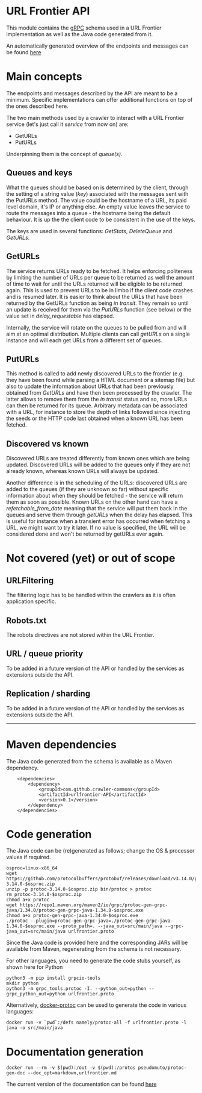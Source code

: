 # URL Frontier API

This module contains the [gRPC](https://grpc.io) schema used in a URL Frontier implementation as well as the Java code generated from it.

An automatically generated overview of the endpoints and messages can be found [here](urlfrontier.md)

# Main concepts

The endpoints and messages described by the API are meant to be a minimum. Specific implementations can offer additional functions on top of the ones described here.

The two main methods used by a crawler to interact with a URL Frontier service (let's just call it _service_ from now on) are:
- GetURLs
- PutURLs

Underpinning them is the concept of *queue(s)*.

## Queues and keys

What the queues should be based on is determined by the client, through the setting of a string value (_key_) associated with the messages sent with the PutURLs method. The value could be the hostname of a URL, its paid level domain, it's IP or anything else. An empty value leaves the service to route the messages into a queue - the hostname being the default behaviour. It is up the the client code to be consistent in the use of the keys.

The keys are used in several functions: _GetStats_, _DeleteQueue_ and _GetURLs_.

## GetURLs

The service returns URLs ready to be fetched. It helps enforcing politeness by limiting the number of URLs per queue to be returned as well the amount of time to wait for until the URLs returned will be eligible to be returned again. This is used to prevent URLs to be in limbo if the client code crashes and is resumed later. It is easier to think about the URLs that have been returned by the GetURLs function as being _in transit_. They remain so until an update is received for them via the *PutURLs* function (see below) or the value set in *delay_requestable* has elapsed.

Internally, the service will rotate on the queues to be pulled from and will aim at an optimal distribution. Multiple clients can call _getURLs_ on a single instance and will each get URLs from a different set of queues.

## PutURLs

This method is called to add newly discovered URLs to the frontier (e.g. they have been found while parsing a HTML document or a sitemap file) but also to update the information about URLs that had been previously obtained from *GetURLs* and have then been processed by the crawler. The latter allows to remove them from the _in transit_ status and so, more URLs can then be returned for its queue. Arbitrary metadata can be associated with a URL, for instance to store the depth of links followed since injecting the seeds or the HTTP code last obtained when a known URL has been fetched.

## Discovered vs known

Discovered URLs are treated differently from known ones which are being updated. Discovered URLs will be added to the queues only if they are not already known, whereas known URLs will always be updated.

Another difference is in the scheduling of the URLs: discovered URLs are added to the queues (if they are unknown so far) without specific information about when they should be fetched - the service will return them as soon as possible. Known URLs on the other hand can have a _refetchable_from_date_ meaning that the service will put them back in the queues and serve them through _getURLs_ when the delay has elapsed. This is useful for instance when a transient error has occurred when fetching a URL, we might want to try it later. If no value is specified, the URL will be considered done and won't be returned by getURLs ever again.

# Not covered (yet) or out of scope

## URLFiltering
The filtering logic has to be handled within the crawlers as it is often application specific.

## Robots.txt
The robots directives are not stored within the URL Frontier.

## URL / queue priority
To be added in a future version of the API or handled by the services as extensions outside the API.

## Replication / sharding
To be added in a future version of the API or handled by the services as extensions outside the API.

--------------------------------------

# Maven dependencies

The Java code generated from the schema is available as a Maven dependency.

```
	<dependencies>
		<dependency>
			<groupId>com.github.crawler-commons</groupId>
			<artifactId>urlfrontier-API</artifactId>
			<version>0.1</version>
		</dependency>
	</dependencies>
```


# Code generation

The Java code can be (re)generated as follows; change the OS & processor values if required.

```
osproc=linux-x86_64
wget https://github.com/protocolbuffers/protobuf/releases/download/v3.14.0/protoc-3.14.0-$osproc.zip
unzip -p protoc-3.14.0-$osproc.zip bin/protoc > protoc
rm protoc-3.14.0-$osproc.zip
chmod a+x protoc
wget https://repo1.maven.org/maven2/io/grpc/protoc-gen-grpc-java/1.34.0/protoc-gen-grpc-java-1.34.0-$osproc.exe
chmod a+x protoc-gen-grpc-java-1.34.0-$osproc.exe
./protoc --plugin=protoc-gen-grpc-java=./protoc-gen-grpc-java-1.34.0-$osproc.exe --proto_path=. --java_out=src/main/java --grpc-java_out=src/main/java urlfrontier.proto
```

Since the Java code is provided here and the corresponding JARs will be available from Maven, regenerating from the schema is not necessary.

For other languages, you need to generate the code stubs yourself, as shown here for Python

```
python3 -m pip install grpcio-tools
mkdir python
python3 -m grpc_tools.protoc -I. --python_out=python --grpc_python_out=python urlfrontier.proto
```

Alternatively, [docker-protoc](https://github.com/namely/docker-protoc) can be used to generate the code in various languages:

```
docker run -v `pwd`:/defs namely/protoc-all -f urlfrontier.proto -l java -o src/main/java
```

# Documentation generation

``` docker run --rm -v $(pwd):/out -v $(pwd):/protos pseudomuto/protoc-gen-doc --doc_opt=markdown,urlfrontier.md ```

The current version of the documentation can be found [here](urlfrontier.md)

